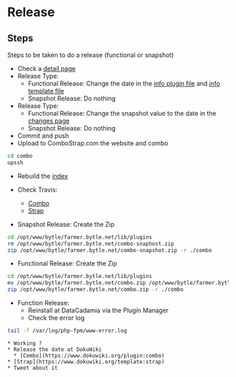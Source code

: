 # Release



## Steps

Steps to be taken to do a release (functional or snapshot)

  * Check a [detail page](http://localhost:81/_detail/strap/strap_heightfixedtopnavbar.png)
  * Release Type:
    * Functional Release: Change the date in the [info plugin file](../plugin.info.txt) and [info template file](../../../tpl/strap/template.info.txt)
    * Snapshot Release: Do nothing
  * Release Type:
    * Functional Release: Change the snapshot value to the date in the [changes page](http://localhost:81/changes)
    * Snapshot Release: Do nothing
  * Commit and push
  * Upload to ComboStrap.com the website and combo
```bash
cd combo
upssh
```
  * Rebuild the [index](https://combostrap.com/ui/tabs?do=admin&page=searchindex)
  * Check Travis:
    * [Combo](https://travis-ci.org/github/gerardnico/dokuwiki-plugin-webcomponent/branches)
    * [Strap](https://travis-ci.org/github/ComboStrap/dokuwiki-template-strap)


  * Snapshot Release: Create the Zip

```bash
cd /opt/www/bytle/farmer.bytle.net/lib/plugins
rm /opt/www/bytle/farmer.bytle.net/combo-snaphost.zip
zip /opt/www/bytle/farmer.bytle.net/combo-snapshot.zip -r ./combo
```

  * Functional Release: Create the Zip

```bash
cd /opt/www/bytle/farmer.bytle.net/lib/plugins
mv /opt/www/bytle/farmer.bytle.net/combo.zip /opt/www/bytle/farmer.bytle.net/combo-date-release-before.zip
zip /opt/www/bytle/farmer.bytle.net/combo.zip -r ./combo
```

  * Function Release:
    * Reinstall at DataCadamia via the Plugin Manager
    * Check the error log
```bash
tail -f /var/log/php-fpm/www-error.log
```
    * Working ?
    * Release the date at DokuWiki
      * [Combo](https://www.dokuwiki.org/plugin:combo)
    * [Strap](https://www.dokuwiki.org/template:strap)
    * Tweet about it

